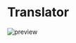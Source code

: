 # Translator

![preview](https://user-images.githubusercontent.com/24490036/40051873-8460842c-583c-11e8-9380-47d4705a3991.png)
